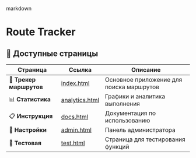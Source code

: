 markdown
# Route Tracker

## 📁 Доступные страницы

| Страница | Ссылка | Описание |
|----------|--------|----------|
| 🚀 **Трекер маршрутов** | [index.html](/) | Основное приложение для поиска маршрутов |
| 📊 **Статистика** | [analytics.html](/analytics.html) | Графики и аналитика выполнения |
| 📋 **Инструкция** | [docs.html](/docs.html) | Документация по использованию |
| 🔧 **Настройки** | [admin.html](/admin.html) | Панель администратора |
| 🐛 **Тестовая** | [test.html](/test.html) | Страница для тестирования функций |
